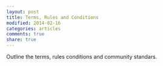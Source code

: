 ```yaml
---
layout: post
title: Terms, Rules and Conditions
modified: 2014-02-16
categories: articles
comments: true
share: true
---
```

Outline the terms, rules conditions and community standars.
